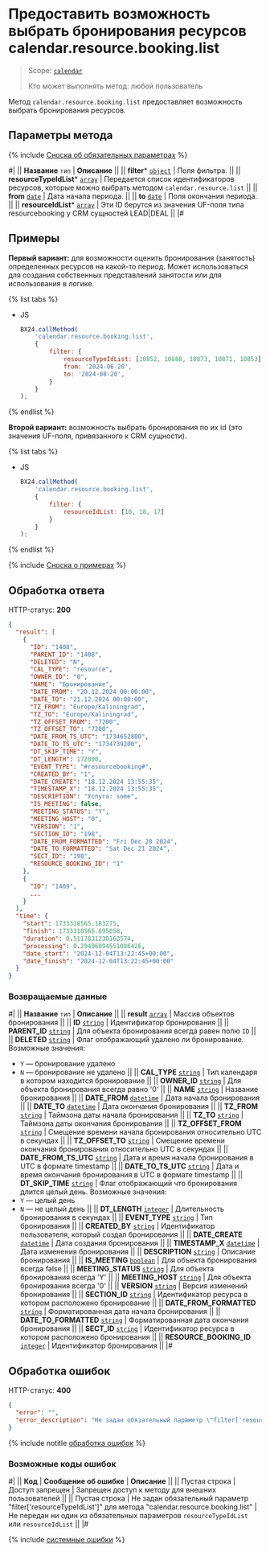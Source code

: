 # Предоставить возможность выбрать бронирования ресурсов calendar.resource.booking.list

> Scope: [`calendar`](../../scopes/permissions.md)
>
> Кто может выполнять метод: любой пользователь

Метод `calendar.resource.booking.list` предоставляет возможность выбрать бронирования ресурсов.

## Параметры метода

{% include [Сноска об обязательных параметрах](../../../_includes/required.md) %}

#|
|| **Название**
`тип` | **Описание** ||
|| **filter***
[`object`](../../data-types.md) | Поля фильтра. ||
|| **resourceTypeIdList***
[`array`](../../data-types.md) | Передается список идентификаторов ресурсов, которые можно выбрать методом `calendar.resource.list` ||
|| **from**
[`date`](../../data-types.md) | Дата начала периода. ||
|| **to**
[`date`](../../data-types.md) | Поля окончания периода. ||
|| **resourceIdList***
[`array`](../../data-types.md) | Эти ID берутся из значения UF-поля типа resourcebooking у CRM сущностей LEAD|DEAL ||
|#

## Примеры

**Первый вариант:** для возможности оценить бронирования (занятость) определенных ресурсов на какой-то период. Может использоваться для создания собственных представлений занятости или для использования в логике.

{% list tabs %}

- JS

    ```js
    BX24.callMethod(
        'calendar.resource.booking.list',
        {
            filter: {
                resourceTypeIdList: [10852, 10888, 10873, 10871, 10853],
                from: '2024-06-20',
                to: '2024-08-20',
            }
        }
    );
    ```

{% endlist %}

**Второй вариант:** возможность выбрать бронирования по их id (это значения UF-поля, привязанного к CRM сущности).

{% list tabs %}

- JS

    ```js
    BX24.callMethod(
        'calendar.resource.booking.list',
        {
            filter: {
                resourceIdList: [10, 18, 17]
            }
        }
    );
    ```

{% endlist %}

{% include [Сноска о примерах](../../../_includes/examples.md) %}

## Обработка ответа

HTTP-статус: **200**

```json
{
  "result": [
    {
      "ID": "1408",
      "PARENT_ID": "1408",
      "DELETED": "N",
      "CAL_TYPE": "resource",
      "OWNER_ID": "0",
      "NAME": "Бронирование",
      "DATE_FROM": "20.12.2024 00:00:00",
      "DATE_TO": "21.12.2024 00:00:00",
      "TZ_FROM": "Europe/Kaliningrad",
      "TZ_TO": "Europe/Kaliningrad",
      "TZ_OFFSET_FROM": "7200",
      "TZ_OFFSET_TO": "7200",
      "DATE_FROM_TS_UTC": "1734652800",
      "DATE_TO_TS_UTC": "1734739200",
      "DT_SKIP_TIME": "Y",
      "DT_LENGTH": 172800,
      "EVENT_TYPE": "#resourcebooking#",
      "CREATED_BY": "1",
      "DATE_CREATE": "18.12.2024 13:55:35",
      "TIMESTAMP_X": "18.12.2024 13:55:35",
      "DESCRIPTION": "Услуга: some",
      "IS_MEETING": false,
      "MEETING_STATUS": "Y",
      "MEETING_HOST": "0",
      "VERSION": "1",
      "SECTION_ID": "198",
      "DATE_FROM_FORMATTED": "Fri Dec 20 2024",
      "DATE_TO_FORMATTED": "Sat Dec 21 2024",
      "SECT_ID": "198",
      "RESOURCE_BOOKING_ID": "1"
    },
    {
      "ID": "1409",
      ...
    }
  ],
  "time": {
    "start": 1733318565.183275,
    "finish": 1733318565.695058,
    "duration": 0.5117831230163574,
    "processing": 0.29406094551086426,
    "date_start": "2024-12-04T13:22:45+00:00",
    "date_finish": "2024-12-04T13:22:45+00:00"
  }
}
```

### Возвращаемые данные

#|
|| **Название**
`тип` | **Описание** ||
|| **result**
[`array`](../../data-types.md) | Массив объектов бронирования ||
|| **ID**
[`string`](../../data-types.md) | Идентификатор бронирования ||
|| **PARENT_ID**
[`string`](../../data-types.md) | Для объекта бронирования всегда равен полю `ID` ||
|| **DELETED**
[`string`](../../data-types.md) | Флаг отображающий удалено ли бронирование. Возможные значения:
- `Y` — бронирование удалено
- `N` — бронирование не удалено  ||
|| **CAL_TYPE**
[`string`](../../data-types.md) | Тип календаря в котором находится бронирование ||
|| **OWNER_ID**
[`string`](../../data-types.md) | Для объекта бронирования всегда равно '0' ||
|| **NAME**
[`string`](../../data-types.md) | Название бронирования ||
|| **DATE_FROM**
[`datetime`](../../data-types.md) | Дата начала бронирования ||
|| **DATE_TO**
[`datetime`](../../data-types.md) | Дата окончания бронирования ||
|| **TZ_FROM**
[`string`](../../data-types.md) | Таймзона даты начала бронирования ||
|| **TZ_TO**
[`string`](../../data-types.md) | Таймзона даты окончания бронирования ||
|| **TZ_OFFSET_FROM**
[`string`](../../data-types.md) | Смещение времени начала бронирования относительно UTC в секундах ||
|| **TZ_OFFSET_TO**
[`string`](../../data-types.md) | Смещение времени окончания бронирования относительно UTC в секундах ||
|| **DATE_FROM_TS_UTC**
[`string`](../../data-types.md) | Дата и время начала бронирования в UTC в формате timestamp ||
|| **DATE_TO_TS_UTC**
[`string`](../../data-types.md) | Дата и время окончания бронирования в UTC в формате timestamp ||
|| **DT_SKIP_TIME**
[`string`](../../data-types.md) | Флаг отображающий что бронирования длится целый день. Возможные значения:
- `Y` — целый день
- `N` — не целый день ||
|| **DT_LENGTH**
[`integer`](../../data-types.md) | Длительность бронирования в секундах ||
|| **EVENT_TYPE**
[`string`](../../data-types.md) | Тип бронирования ||
|| **CREATED_BY**
[`string`](../../data-types.md) | Идентификатор пользователя, который создал бронирования ||
|| **DATE_CREATE**
[`datetime`](../../data-types.md) | Дата создания бронирования ||
|| **TIMESTAMP_X**
[`datetime`](../../data-types.md) | Дата изменения бронирования ||
|| **DESCRIPTION**
[`string`](../../data-types.md) | Описание бронирования ||
|| **IS_MEETING**
[`boolean`](../../data-types.md) | Для объекта бронирования всегда false ||
|| **MEETING_STATUS**
[`string`](../../data-types.md) | Для объекта бронирования всегда 'Y' ||
|| **MEETING_HOST**
[`string`](../../data-types.md) | Для объекта бронирования всегда '0' ||
|| **VERSION**
[`string`](../../data-types.md) | Версия изменений бронирования ||
|| **SECTION_ID**
[`string`](../../data-types.md) | Идентификатор ресурса в котором расположено бронирование ||
|| **DATE_FROM_FORMATTED**
[`string`](../../data-types.md) | Форматированная дата начала бронирования ||
|| **DATE_TO_FORMATTED**
[`string`](../../data-types.md) | Форматированная дата окончания бронирования ||
|| **SECT_ID**
[`string`](../../data-types.md) | Идентификатор ресурса в котором расположено бронирования ||
|| **RESOURCE_BOOKING_ID**
[`integer`](../../data-types.md) | Идентификатор бронирования ||
|#

## Обработка ошибок

HTTP-статус: **400**

```json
{
  "error": "",
  "error_description": "Не задан обязательный параметр \"filter['resourceTypeIdList']\" для метода \"calendar.resource.booking.list\""
}
```
{% include notitle [обработка ошибок](../../../_includes/error-info.md) %}

### Возможные коды ошибок

#|
|| **Код** | **Сообщение об ошибке** | **Описание** ||
|| Пустая строка | Доступ запрещен | Запрещен доступ к методу для внешних пользователей ||
|| Пустая строка | Не задан обязательный параметр "filter['resourceTypeIdList']" для метода "calendar.resource.booking.list" | Не передан ни один из обязательных параметров `resourceTypeIdList` или `resourceIdList` ||
|#

{% include [системные ошибки](../../../_includes/system-errors.md) %}